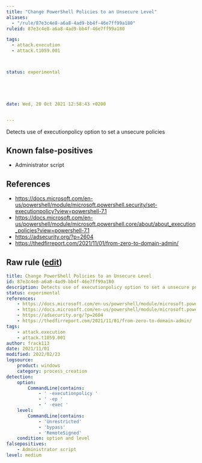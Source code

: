 ```yaml
---
title: "Change PowerShell Policies to an Unsecure Level"
aliases:
  - "/rule/87e3c4e8-a6a8-4ad9-bb4f-46e7ff99a180"
ruleid: 87e3c4e8-a6a8-4ad9-bb4f-46e7ff99a180

tags:
  - attack.execution
  - attack.t1059.001



status: experimental





date: Wed, 20 Oct 2021 12:58:43 +0200


---
```


Detects use of executionpolicy option to set a unsecure policies

<!--more-->


## Known false-positives

* Administrator script



## References

* https://docs.microsoft.com/en-us/powershell/module/microsoft.powershell.security/set-executionpolicy?view=powershell-7.1
* https://docs.microsoft.com/en-us/powershell/module/microsoft.powershell.core/about/about_execution_policies?view=powershell-7.1
* https://adsecurity.org/?p=2604
* https://thedfirreport.com/2021/11/01/from-zero-to-domain-admin/


## Raw rule ([edit](https://github.com/SigmaHQ/sigma/edit/master/rules/windows/process_creation/proc_creation_win_set_policies_to_unsecure_level.yml))
```yaml
title: Change PowerShell Policies to an Unsecure Level
id: 87e3c4e8-a6a8-4ad9-bb4f-46e7ff99a180
description: Detects use of executionpolicy option to set a unsecure policies
status: experimental
references:
    - https://docs.microsoft.com/en-us/powershell/module/microsoft.powershell.security/set-executionpolicy?view=powershell-7.1
    - https://docs.microsoft.com/en-us/powershell/module/microsoft.powershell.core/about/about_execution_policies?view=powershell-7.1
    - https://adsecurity.org/?p=2604
    - https://thedfirreport.com/2021/11/01/from-zero-to-domain-admin/
tags:
    - attack.execution
    - attack.t1059.001
author: frack113
date: 2021/11/01
modified: 2022/02/23
logsource:
    product: windows
    category: process_creation
detection:
    option:
        CommandLine|contains:
            - ' -executionpolicy '
            - ' -ep '
            - ' -exec '
    level:
        CommandLine|contains:
            - 'Unrestricted'
            - 'bypass'
            - 'RemoteSigned'
    condition: option and level
falsepositives:
    - Administrator script
level: medium

```
